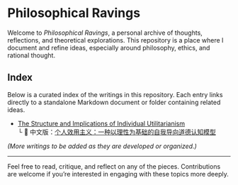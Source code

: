 # Philosophical Ravings

Welcome to *Philosophical Ravings*, a personal archive of thoughts, reflections, and theoretical explorations. This repository is a place where I document and refine ideas, especially around philosophy, ethics, and rational thought.

## Index

Below is a curated index of the writings in this repository. Each entry links directly to a standalone Markdown document or folder containing related ideas.

- [The Structure and Implications of Individual Utilitarianism](The%20Structure%20and%20Implications%20of%20Individual%20Utilitarianism/The%20Structure%20and%20Implications%20of%20Individual%20Utilitarianism.md)  
  └ 📄 中文版：[个人效用主义：一种以理性为基础的自我导向道德认知模型](The%20Structure%20and%20Implications%20of%20Individual%20Utilitarianism/个人效用主义：一种以理性为基础的自我导向道德认知模型.md)

*(More writings to be added as they are developed or organized.)*

---

Feel free to read, critique, and reflect on any of the pieces. Contributions are welcome if you’re interested in engaging with these topics more deeply.
